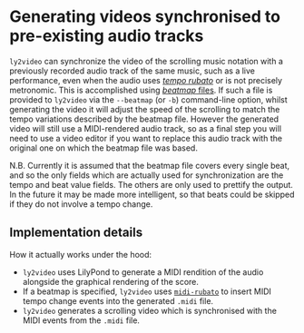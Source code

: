 # Generating videos synchronised to pre-existing audio tracks

`ly2video` can synchronize the video of the scrolling music notation
with a previously recorded audio track of the same music, such as a
live performance, even when the audio
uses [*tempo rubato*](https://en.wikipedia.org/wiki/Tempo_rubato) or
is not precisely metronomic.  This is accomplished
using [*beatmap* files](beatmap-files.md).  If such a file is provided
to `ly2video` via the `--beatmap` (or `-b`) command-line option,
whilst generating the video it will adjust the speed of the scrolling
to match the tempo variations described by the beatmap file.  However
the generated video will still use a MIDI-rendered audio track, so as
a final step you will need to use a video editor if you want to
replace this audio track with the original one on which the beatmap
file was based.

N.B. Currently it is assumed that the beatmap file covers every single
beat, and so the only fields which are actually used for
synchronization are the tempo and beat value fields.  The others are
only used to prettify the output.  In the future it may be made more
intelligent, so that beats could be skipped if they do not involve a
tempo change.

## Implementation details

How it actually works under the hood:

- `ly2video` uses LilyPond to generate a MIDI rendition of the audio
  alongside the graphical rendering of the score.
- If a beatmap is specified, `ly2video`
  uses [`midi-rubato`](../scripts/midi-rubato) to insert MIDI tempo change
  events into the generated `.midi` file.
- `ly2video` generates a scrolling video which is synchronised with
  the MIDI events from the `.midi` file.
